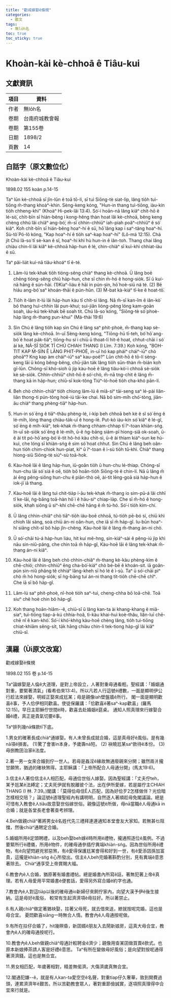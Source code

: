 ```yaml
---
title: "勸戒嫁娶ê條規"
categories:
  - 散文
tags:
  - 無lo̍h名
toc: true
toc_sticky: true
---
```


# Khoàn-kài kè-chhoā ê Tiâu-kui

## 文獻資訊

| 項目 | 資料 |
|---|---|
| 作者 | 無lo̍h名 |
| 卷期 | 台南府城教會報 |
| 卷期 | 第155卷 |
| 日期 | 1898/2 |
| 頁數 | 14 |

## 白話字（原文數位化）

Khoàn-kài kè-chhoā ê Tiâu-kui

1898.02 155 koàn p.14-15

Taⁿ lūn kè-chhoā sī jîn-lûn ê toā tō-lí, sī tuì Siōng-tè siat-li̍p, lâng tio̍h tuì-tiōng m̄-thang khoàⁿ-khin. Sèng-keng kóng, "Hun-in thang tuì-tiōng, iàu-kín tio̍h chheng-khì" (Khoàⁿ Hi-pek-lâi 13:4). Só͘-í hoān-nā lâng kiâⁿ chit-hō ê lé-sò͘, chi̍t-bīn sī hián-bêng i kong-hêng thàn hoat lâi kè-chhoā, bêng keng chèng chhú lâi chiâⁿ ang-bó͘; m̄-sī chhin-chhiūⁿ iah-piah poâⁿ-chhiûⁿ ê só͘ kiâⁿ. Koh chi̍t-bīn sī hián-bêng hoaⁿ-hí ê sū, hō͘ lâng kap i saⁿ-tâng hoaⁿ-hí. Sù-tô͘ Pó-lô kóng, "Kap hoaⁿ-hí ê tio̍h saⁿ-kap hoaⁿ-hí" (Lô-má 12:15). Chá ji̍t Chú Iâ-so͘ tī sè-kan ê sî, hoaⁿ-hí khì hù hun-in ê iân-toh. Thang chai lâng chiàu chin-lí lâi kiâⁿ kè-chhoā ha̍p-hun ê lé, chin-chiàⁿ sī kuì-khì chhiat-iàu ê sū.

Taⁿ pâi-lia̍t kuí-nā tiâu-khoáⁿ tī ē-té.

1. Lâm-lú tek-khak tio̍h tióng-sêng chiàⁿ thang kè-chhoā. Ū lâng boē chēng tióng-sêng chiū ha̍p-hun, che sī chin m̄-hó ê hong-sio̍k. Sī ū kuí-nā hāng ê sún-hāi. (1)Kiaⁿ-liáu ē hāi in pún-sin, hō͘ hoè-siū ná té. (2) Bē hiáu ang-bó͘ saⁿ khoán-thāi ê pún-hūn. (3) M̄-bat kà-kiáⁿ tī-ke ê hoat-tō͘.

2. Tio̍h it-lâm it-lú lâi ha̍p-hun kàu tī chi̍t-sì lâng. Nā m̄-sī kan-îm ê iân-kò͘ bô thang huì-chhin lâi pun-khui; sui-jiân lióng-pêng lóng kam-goān soah, iáu-kú tek-khak bē soah tit. Chú Iâ-so͘ kóng, "Siōng-tè só͘ phoè-ha̍p lâng m̄-thang pun-khui" (Má-thài 19:6)

3. Sìn Chú ê lâng tio̍h kap sìn Chú ê lâng saⁿ phit-phoè, m̄-thang kap sè-sio̍k lâng kè-chhoā. In-uī Sèng-keng kóng, "Tiōng-hū tī-teh, bó͘ hō͘ ang-bó͘ ê hoat pa̍k-tiāⁿ; tiōng-hu sí i chiū ū thoat-lī hit-ê hoat, chhut-chāi i só͘ ài kè, NĀ-SĪ SIO̍K TĪ CHÚ CHIAH THANG (I Lîm. 7:39.) Koh kóng, "BOH-TIT KAP M̄-SÌN Ê LÂNG PHIT-PHOÈ, in-uī hó kap pháiⁿ cháiⁿ-iūⁿ chò phoāⁿ? Kng kap àm cháiⁿ-iūⁿ saⁿ kau-poê?" Lūn chit-hō ê tō-lí sèng-keng lāi ū kóng bêng-bêng, chū-jiân ta̍k lâng tio̍h sūn-thàn m̄-bián koh gī-lūn. Chóng-sī khó-sioh ū ji̍p kàu-hoē ê lâng tiâu-kò͘-ì chhoā sè-sio̍k kè sè-sio̍k. Chhin-chhiūⁿ chit-hō ê só͘-chò, m̄-nā tng-chit ê lâng m̄-thang kā in ha̍p-hun; chiū-sī kok-tông Tiúⁿ-ló-hoē tio̍h cha-khó pān-lí.

4. Beh chò chhin-chiâⁿ tio̍h chiong lâm-lú ê miâ-sìⁿ tāi-seng saⁿ lé-pài liân-liân thong-ti pún-tông hoē-iú tāi-ke chai. Nā bô sím-mi̍h chó͘-tòng, jiân-āu chiàⁿ thang phèng-tiāⁿ ha̍p-hun.

5. Hun-in só͘ ēng ê tiāⁿ-thâu phèng-lé, í-ki̍p beh chhoā beh kè ê sî só͘ ēng ê lé-mi̍h, lóng thang chiàu-ta̍k-uī ê hong-lē. Put-kò iàu-kín só͘ kiâⁿ ê lé-gî, só͘ ēng ê mi̍h-kiāⁿ, tek-khak m̄-thang chham-chhap tī īⁿ-toan khiàn-sńg. In-uī sè-sio̍k só͘ ēng ê lé-mi̍h, ū-ê ǹg-bāng siám-pī hiong-siâ ok-soah, ū-ê ài tit pó-hō͘ ang-bó͘ ē-tit hô-hó kàu chi̍t-sì, ū-ê ài thiam kiáⁿ-sun ke hù-kuì, che lóng sī khiàn-sńg ê sim só͘ hoat chhut. Sìn Chú ê lâng beh oân-hun tio̍h chim-chiok hun-piat, kìⁿ ū īⁿ-toan ê ì-sù tio̍h tû-khì. Chiàⁿ thang hiong-siū Siōng-tè siúⁿ-sù toā-hok.

6. Kàu-hoē lāi ê lâng ha̍p-hun, iû-goân tio̍h ū hun-chu lé-thiap. Chóng-sī hun-chu lāi só͘ siá ê oē, tio̍h bô hoān-tio̍h Siōng-tè ê chin-lí. Nā ū lâng m̄ ài ēng pêng-siông hun-chu ê piān-thò oē, ài-tit lēng-goā siá ha̍p-hun ê iok-jī iā thang.

7. Kàu-hoē lāi ê lâng tuì chit-tia̍p í-āu tek-khak m̄-thang io sim-pū-á lâi chhī tī ke-lāi, ǹg-bāng toā-hàn hō͘ i ê hāu-siⁿ chiap-la̍p. Che sī m̄-hó ê hong-sio̍k, khah siông ū siⁿ-khí chē-chē hāng ê m̄ tú-hó. Só͘-í tio̍h kìm-chí.

8. Ū lâng chhin-chiâⁿ chò tiāⁿ-tio̍h iáu-boē chhoā, tú-tio̍h pē-bó sí, chiū khì chioh lâi sàng, soà chiū án-ni oân-hun, che iā sī m̄ ha̍p-gî. Iu-būn hoaⁿ-hí siāng chi̍t-sî bô ha̍p jîn-chêng. Kàu-hoē lāi ê lâng m̄-thang án-ni chò.

9. Ū só͘-chāi tú-á ha̍p-hun liáu, hit kuí mê-hng, sin-kiáⁿ-sài ê pêng-iú ji̍p khì nāu sin-niû-pâng, che chin toā m̄ ha̍p-gî, Kàu-hoē lāi ê lâng tek-khak m̄-thang án-ni kiâⁿ.

10. Kàu-hoē lāi ê lâng beh chò chhin-chiâⁿ m̄-thang kè-kàu phèng-kim ê chē-chió; chhin-chhiūⁿ ēng cha-bó͘-kiáⁿ chò bé-bē ê khoán-sit. iā goân-pún sin-niû phâng tê chhiáⁿ lâng-kheh sī hó lé ê ì-sù. Taⁿ ū só͘-chāi pìⁿ chò m̄ hó hong-sio̍k; sī ǹg-bāng tuì án-ni thang tit-tio̍h chē-chē chîⁿ. Che iā sī bô ha̍p-gî.

11. Lâm-lú saⁿ phit-phoè, nî-hoè tio̍h saⁿ-tuì, cheng-chha bô loā-chē. Toā siuⁿ chē hoè chin bô ha̍p-gî.

12. Koh thang hoān-hiâm--ê, chiū-sī ū lâng kan-ta ài khang-khang ê miâ-siaⁿ, tuì-tiōng tiap-á-kú chhia-hoâ, tì-kàu khai-huì koè-thâu, liân-luī chē-chē nî ê kan-khó͘. Só͘-í khó͘-khǹg kàu-hoē chèng lâng, tio̍h tuì-tiōng chiat-khiām sêng-si̍t, ta̍k hāng chiàu chin-lí tek-tiong ha̍p-gî lâi kiâⁿ chiū-sī.

## 漢羅（Ùi原文改寫）

勸戒嫁娶ê條規

1898.02 155 卷 p.14-15

Taⁿ論嫁娶是人倫ê大道理，是對上帝設立，人著對重毋通看輕。聖經講：「婚姻通對重，要緊著清氣」(看希伯來13:4)。所以凡若人行這號ê禮數，一面是顯明伊公行趁法來嫁娶，明經正娶來成尪某；毋是親像iah壁盤牆ê所行。 閣一面是顯明歡喜ê事，予人佮伊相同歡喜。使徒保羅講：「佮歡喜ê著saⁿ-kap歡喜」(羅馬12:15)。早日主耶穌佇世間ê時，歡喜去赴婚姻ê筵桌。 通知人照真理來行嫁娶合婚ê禮，真正是貴氣切要ê事。

Taⁿ排列幾nā條款tī下底。

1.男女的確著長成chiàⁿ通嫁娶。有人未曾長成就合婚，這是真毋好ê風俗。是有幾nā項ê損害。 (1)驚了會害in本身，予歲壽ná短。 (2) 袂曉尪某saⁿ款待ê本份。 (3) 毋捌教囝治家ê法度。

2.著一男一女來合婚到佇一世人。若毋是姦淫ê緣故無通廢親來分開；雖然兩爿攏甘願煞，猶過的確袂煞得。主耶穌講：「上帝所配合人毋通分開」(馬太19:6)。

3.信主ê人著佮信主ê人相匹配，毋通佮世俗人嫁娶。因為聖經講：「丈夫佇teh，某予尪某ê法縛定；丈夫死伊就有脫離彼个法，出在伊所愛嫁，若是屬佇主CHIAH THANG (I 林. 7:39。)閣講：「莫得佮毋信Ê人匹配，因為好佮歹2怎樣做伴？光佮暗怎樣相交陪？」論這號ê道理聖經內有講明明，自然逐人著順趁毋免閣議論。總是可惜有入教會ê人tiâu故意娶世俗嫁世俗。親像這號ê所做，毋nā當職ê人毋通kā in合婚；就是各堂長老會著查考辨理。

4.Beh做親chiâⁿ著將男女ê名姓代先三禮拜連連通知本堂會友大家知。若無甚乜阻擋，然後chiàⁿ通聘定合婚。

5.婚姻所用ê定頭聘禮，以及beh娶beh嫁ê時所用ê禮物，攏通照逐位ê風例。不過要緊所行ê禮儀，所用ê物件，的確毋通參插佇異端khiàn-sńg。因為世俗所用ê禮物，有ê向望閃避兇邪惡煞，有ê愛得保護尪某會得和好到一世，有ê愛添囝孫加富貴，這攏是khiàn-sńg ê心所發出。信主ê人beh完婚著斟酌分別，見有異端ê意思著除去。 Chiàⁿ通享受上帝賞賜大福。

6.教會內ê人合婚，猶原著有婚書禮帖。總是婚書內所寫ê話，著無犯著上帝ê真理。若有人毋愛用平常婚書ê便套話，愛得另外寫合婚ê約字也通。

7.教會內ê人對這tia̍p以後的確毋通io新婦仔來飼佇家內，向望大漢予伊ê後生接納。這是毋好ê風俗， 較常有生起濟濟項ê毋拄好。所以著禁止。

8.有人親chiâⁿ做定著猶袂娶，拄著父母死，就去借來送，紲就按呢完婚，這也是毋合宜。 憂悶歡喜siāng一時無合人情。教會內ê人毋通按呢做。

9.有所在拄仔合婚了，hit幾暝昏，新囝婿ê朋友入去鬧新娘房，這真大毋合宜，教會內ê人的確毋通按呢行。

10.教會內ê人beh做親chiâⁿ毋通計較聘金ê濟少；親像用查某囝做買賣ê款式。也原本新娘捧茶請人客是好禮ê意思。 Taⁿ有所在變做毋好風俗；是向望對按呢通得著濟濟錢。這也是無合宜。

11.男女相匹配，年歲著相對，精差無偌濟。大傷濟歲真無合宜。

12.閣通犯嫌--ê，就是有人kan-ta愛空空ê名聲，對重tiap仔久奢華，致到開費過頭，連累濟濟年ê艱苦。所以苦勸教會眾人，著對重節儉誠實，逐項照真理得中合宜來行就是。
